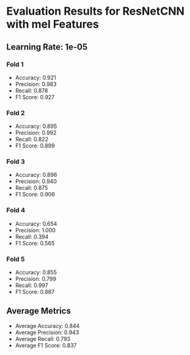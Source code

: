 # Evaluation Results for ResNetCNN with mel Features
## Learning Rate: 1e-05

### Fold 1
- Accuracy: 0.921
- Precision: 0.983
- Recall: 0.878
- F1 Score: 0.927

### Fold 2
- Accuracy: 0.895
- Precision: 0.992
- Recall: 0.822
- F1 Score: 0.899

### Fold 3
- Accuracy: 0.896
- Precision: 0.940
- Recall: 0.875
- F1 Score: 0.906

### Fold 4
- Accuracy: 0.654
- Precision: 1.000
- Recall: 0.394
- F1 Score: 0.565

### Fold 5
- Accuracy: 0.855
- Precision: 0.799
- Recall: 0.997
- F1 Score: 0.887

## Average Metrics
- Average Accuracy: 0.844
- Average Precision: 0.943
- Average Recall: 0.793
- Average F1 Score: 0.837
